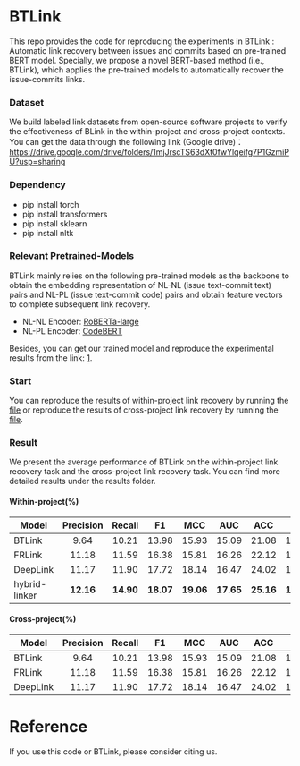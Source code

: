 # BTLink

This repo provides the code for reproducing the experiments in BTLink : Automatic link recovery between issues and commits based on pre-trained BERT model. Specially, we propose a novel BERT-based method (i.e., BTLink), which applies the pre-trained models to automatically recover the issue-commits links. 

### Dataset

We build labeled link datasets from open-source software projects to verify the effectiveness of BLink in the within-project and cross-project contexts. You can get the data through the following link (Google drive)：https://drive.google.com/drive/folders/1mjJrscTS63dXt0fwYlqeifg7P1GzmiPU?usp=sharing

### Dependency

- pip install torch
- pip install transformers
- pip install sklearn 
- pip install nltk


### Relevant Pretrained-Models

BTLink mainly relies on the following pre-trained models as the backbone to obtain the embedding representation of NL-NL (issue text-commit text) pairs and NL-PL (issue text-commit code) pairs and obtain feature vectors to complete subsequent link recovery.
- NL-NL Encoder: [RoBERTa-large](https://huggingface.co/roberta-large)
- NL-PL Encoder: [CodeBERT](https://huggingface.co/microsoft/codebert-base)

Besides, you can get our trained model and reproduce the experimental results from the link: [1](https://huggingface.co/microsoft/codebert-base).

### Start

You can reproduce the results of within-project link recovery by running the [file](https://github.com/glnmzx888/BTLink/blob/main/codeWithin/allRUN.sh) or reproduce the results of cross-project link recovery by running the [file](https://github.com/glnmzx888/BTLink/blob/main/codeCross/allRUN.sh).

### Result

We present the average performance of BTLink on the within-project link recovery task and the cross-project link recovery task. You can find more detailed results under the results folder.

#### Within-project(%)

| Model       |   Precision    | Recall |    F1     |  MCC   |   AUC    |    ACC    |  PF  |
| ----------- | :-------: | :--------: | :-------: | :-------: | :-------: | :-------: | :-------: |
| BTLink     |   9.64    |   10.21    |   13.98   |   15.93   |   15.09   |   21.08   |   14.32   |
| FRLink |   11.18   |   11.59    |   16.38   |   15.81   |   16.26   |   22.12   |   15.56   |
| DeepLink     |   11.17   |   11.90    |   17.72   |   18.14   |   16.47   |   24.02   |   16.57   |
| hybrid-linker    | **12.16** | **14.90**  | **18.07** | **19.06** | **17.65** | **25.16** | **17.83** |

#### Cross-project(%)

| Model       |   Precision    | Recall |    F1     |  MCC   |   AUC    |    ACC    |  PF  |
| ----------- | :-------: | :--------: | :-------: | :-------: | :-------: | :-------: | :-------: |
| BTLink     |   9.64    |   10.21    |   13.98   |   15.93   |   15.09   |   21.08   |   14.32   |
| FRLink |   11.18   |   11.59    |   16.38   |   15.81   |   16.26   |   22.12   |   15.56   |
| DeepLink     |   11.17   |   11.90    |   17.72   |   18.14   |   16.47   |   24.02   |   16.57   |


# Reference
If you use this code or BTLink, please consider citing us.
<pre><code></code></pre>

